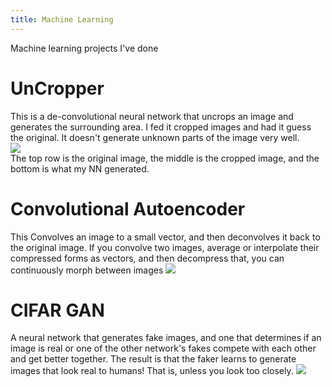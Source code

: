 ```yaml
---
title: Machine Learning
---
```

Machine learning projects I've done
# UnCropper
This is a de-convolutional neural network that uncrops an image and generates the surrounding area. I fed it cropped images and had it guess the original. It doesn't generate unknown parts of the image very well.  
![](https://quasarbright.github.io/MachineLearning/blob/master/uncrop/figures/25x25%20uncrop%20tanh%20mse%20guesses.png)  
The top row is the original image, the middle is the cropped image, and the bottom is what my NN generated.  
# Convolutional Autoencoder
This Convolves an image to a small vector, and then deconvolves it back to the original image. If you convolve two images, average or interpolate their compressed forms as vectors, and then decompress that, you can continuously morph between images
![](https://quasarbright.github.io/MachineLearning/blob/master/conv_autoencoder/figures/car%20animal%20lerp.png)
# CIFAR GAN
A neural network that generates fake images, and one that determines if an image is real or one of the other network's fakes compete with each other and get better together. The result is that the faker learns to generate images that look real to humans! That is, unless you look too closely. 
![](https://quasarbright.github.io/MachineLearning/blob/master/CIFAR_GAN/figures/35%20epochs%208x8.png)
